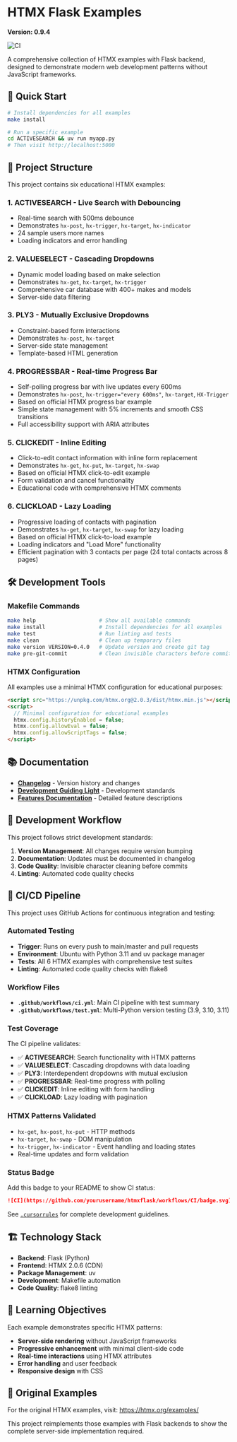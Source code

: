 # HTMX Flask Examples

**Version: 0.9.4**

![CI](https://github.com/yourusername/htmxflask/workflows/CI/badge.svg)

A comprehensive collection of HTMX examples with Flask backend, designed to demonstrate modern web development patterns without JavaScript frameworks.

## 🚀 Quick Start

```bash
# Install dependencies for all examples
make install

# Run a specific example
cd ACTIVESEARCH && uv run myapp.py
# Then visit http://localhost:5000
```

## 📁 Project Structure

This project contains six educational HTMX examples:

### 1. **ACTIVESEARCH** - Live Search with Debouncing
- Real-time search with 500ms debounce
- Demonstrates `hx-post`, `hx-trigger`, `hx-target`, `hx-indicator`
- 24 sample users more names
- Loading indicators and error handling

### 2. **VALUESELECT** - Cascading Dropdowns
- Dynamic model loading based on make selection
- Demonstrates `hx-get`, `hx-target`, `hx-trigger`
- Comprehensive car database with 400+ makes and models
- Server-side data filtering

### 3. **PLY3** - Mutually Exclusive Dropdowns
- Constraint-based form interactions
- Demonstrates `hx-post`, `hx-target`
- Server-side state management
- Template-based HTML generation

### 4. **PROGRESSBAR** - Real-time Progress Bar
- Self-polling progress bar with live updates every 600ms
- Demonstrates `hx-post`, `hx-trigger="every 600ms"`, `hx-target`, `HX-Trigger`
- Based on official HTMX progress bar example
- Simple state management with 5% increments and smooth CSS transitions
- Full accessibility support with ARIA attributes

### 5. **CLICKEDIT** - Inline Editing
- Click-to-edit contact information with inline form replacement
- Demonstrates `hx-get`, `hx-put`, `hx-target`, `hx-swap`
- Based on official HTMX click-to-edit example
- Form validation and cancel functionality
- Educational code with comprehensive HTMX comments

### 6. **CLICKLOAD** - Lazy Loading
- Progressive loading of contacts with pagination
- Demonstrates `hx-get`, `hx-target`, `hx-swap` for lazy loading
- Based on official HTMX click-to-load example
- Loading indicators and "Load More" functionality
- Efficient pagination with 3 contacts per page (24 total contacts across 8 pages)

## 🛠️ Development Tools

### Makefile Commands
```bash
make help                    # Show all available commands
make install                 # Install dependencies for all examples
make test                    # Run linting and tests
make clean                   # Clean up temporary files
make version VERSION=0.4.0   # Update version and create git tag
make pre-git-commit          # Clean invisible characters before commit
```

### HTMX Configuration
All examples use a minimal HTMX configuration for educational purposes:

```html
<script src="https://unpkg.com/htmx.org@2.0.3/dist/htmx.min.js"></script>
<script>
  // Minimal configuration for educational examples
  htmx.config.historyEnabled = false;
  htmx.config.allowEval = false;
  htmx.config.allowScriptTags = false;
</script>
```

## 📚 Documentation

- **[Changelog](docs/CHANGELOG.md)** - Version history and changes
- **[Development Guiding Light](docs/DEVGUIDINGLIGHT.md)** - Development standards
- **[Features Documentation](docs/FEATURES.md)** - Detailed feature descriptions

## 🔧 Development Workflow

This project follows strict development standards:

1. **Version Management**: All changes require version bumping
2. **Documentation**: Updates must be documented in changelog
3. **Code Quality**: Invisible character cleaning before commits
4. **Linting**: Automated code quality checks

## 🚀 CI/CD Pipeline

This project uses GitHub Actions for continuous integration and testing:

### Automated Testing
- **Trigger**: Runs on every push to main/master and pull requests
- **Environment**: Ubuntu with Python 3.11 and uv package manager
- **Tests**: All 6 HTMX examples with comprehensive test suites
- **Linting**: Automated code quality checks with flake8

### Workflow Files
- **`.github/workflows/ci.yml`**: Main CI pipeline with test summary
- **`.github/workflows/test.yml`**: Multi-Python version testing (3.9, 3.10, 3.11)

### Test Coverage
The CI pipeline validates:
- ✅ **ACTIVESEARCH**: Search functionality with HTMX patterns
- ✅ **VALUESELECT**: Cascading dropdowns with data loading
- ✅ **PLY3**: Interdependent dropdowns with mutual exclusion
- ✅ **PROGRESSBAR**: Real-time progress with polling
- ✅ **CLICKEDIT**: Inline editing with form handling
- ✅ **CLICKLOAD**: Lazy loading with pagination

### HTMX Patterns Validated
- `hx-get`, `hx-post`, `hx-put` - HTTP methods
- `hx-target`, `hx-swap` - DOM manipulation
- `hx-trigger`, `hx-indicator` - Event handling and loading states
- Real-time updates and form validation

### Status Badge
Add this badge to your README to show CI status:
```markdown
![CI](https://github.com/yourusername/htmxflask/workflows/CI/badge.svg)
```

See [`.cursorrules`](.cursorrules) for complete development guidelines.

## 🏗️ Technology Stack

- **Backend**: Flask (Python)
- **Frontend**: HTMX 2.0.6 (CDN)
- **Package Management**: uv
- **Development**: Makefile automation
- **Code Quality**: flake8 linting

## 🎯 Learning Objectives

Each example demonstrates specific HTMX patterns:
- **Server-side rendering** without JavaScript frameworks
- **Progressive enhancement** with minimal client-side code
- **Real-time interactions** using HTMX attributes
- **Error handling** and user feedback
- **Responsive design** with CSS

## 📖 Original Examples

For the original HTMX examples, visit: https://htmx.org/examples/

This project reimplements those examples with Flask backends to show the complete server-side implementation required.




